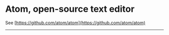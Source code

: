 # Atom, open-source text editor

See [https://github.com/atom/atom](https://github.com/atom/atom)

---
